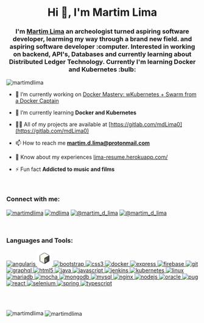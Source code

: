 <!--# Hi, I'm Martim

<br/>
<div>
<p align="center">
  <img src="https://github.com/martimdLima/martimdLima/blob/main/resources/header.jpg" alt="banner-logo.png">
  <img src="https://raw.githubusercontent.com/coderjojo/coderjojo/master/img/github.gif" width=100>
<p>


<p align='center'>
    <a href="https://mdlima-resume.herokuapp.com/"><img height="30" src="https://github.com/martimdLima/martimdLima/blob/main/resources/social/personal.png"></a>&nbsp;&nbsp;
    <a href="https://www.linkedin.com/in/martimdlima/"><img height="30" src="https://github.com/martimdLima/martimdLima/blob/main/resources/social/linkedin.png"></a>
    <a href="https://www.gitlab.com/mdlima0/"><img height="30" src="https://github.com/martimdLima/martimdLima/blob/main/resources/social/gitlab.png"></a>
</p>
  
  <br>

<samp>
    I'm <a href="https://sourcerer.io/mdlima0/">Martim Lima</a> an archeologist turned aspiring software developer, learming my way through a brand new field. and aspiring software developer :computer. Interested in working on backend, API's, Databases and currently learning about Distributed Ledger Technology. Currently I'm learning Docker and Kubernetes :bulb:
</samp>

<br><br>

<p>

### Programming Languages  :rocket:
|<img src="https://github.com/martimdLima/martimdLima/blob/main/resources/techs/java.png" width=60> | <img src="https://github.com/martimdLima/martimdLima/blob/main/resources/techs/js.png" width=60> | <img src="https://github.com/martimdLima/martimdLima/blob/main/resources/techs/bash.png" width=60> |
|:---:|:---:|:---:|

### Frameworks :fire:
|<img src="https://github.com/martimdLima/martimdLima/blob/main/resources/techs/spring.png" width=60> | <img src="https://github.com/martimdLima/martimdLima/blob/main/resources/techs/node.png" width=60> | <img src="https://github.com/martimdLima/martimdLima/blob/main/resources/techs/react.png" width=60> | <img src="https://github.com/martimdLima/martimdLima/blob/main/resources/techs/angular.png" width=60> |
|:---:|:---:|:---:|:---:|

### Databases :fire:
|<img src="https://github.com/martimdLima/martimdLima/blob/main/resources/techs/mysql.png" width=60> | <img src="https://github.com/martimdLima/martimdLima/blob/main/resources/techs/mongo.png" width=60> | 
|:---:|:---:|


### Tools :fire:
|<img src="https://github.com/martimdLima/martimdLima/blob/main/resources/techs/manjaro.png" width=60> | <img src="https://github.com/martimdLima/martimdLima/blob/main/resources/techs/vim.png" width=60> | <img src="https://github.com/martimdLima/martimdLima/blob/main/resources/techs/emacs.png" width=60> | <img src="https://github.com/martimdLima/martimdLima/blob/main/resources/techs/tmux.png" width=60> | <img src="https://github.com/martimdLima/martimdLima/blob/main/resources/techs/vscode.png" width=60> | 
|:---:|:---:|:---:|:---:|:---:|
</p>

<br><br>

<p>
<a href="https://github.com/martimdLima/github-stats">
   
![languages](https://github.com/martimdLima/github-stats/blob/master/generated/languages.svg)
![overview](https://github.com/martimdLima/github-stats/blob/master/generated/overview.svg)

</a>
</p>

<div/>

<br><br>

<!--  ![visitors](https://visitor-badge.glitch.me/badge?page_id=martimdLima.martimdLima) -->

<!--![ViewCount](https://views.whatilearened.today/views/github/coderjojo/views.svg) -->


<link rel="stylesheet" type="text/css" href="https://github.com/martimdLima/martimdLima/blob/main/resources/custom.css">

<h1 align="center">Hi 👋, I'm Martim Lima</h1>
<h3 align="center">    I'm <a href="https://sourcerer.io/mdlima0/">Martim Lima</a> an archeologist turned aspiring software developer, learming my way through a brand new field. and aspiring software developer :computer. Interested in working on backend, API's, Databases and currently learning about Distributed Ledger Technology. Currently I'm learning Docker and Kubernetes :bulb:</h3>

<p align="left"> <img src="https://komarev.com/ghpvc/?username=martimdlima&label=Profile%20views&color=0e75b6&style=flat" alt="martimdlima" /> </p>

- 🔭 I’m currently working on [Docker Mastery: wKubernetes + Swarm from a Docker Captain](https://gitlab.com/mdLima0/docker-mastery-with-kubernetes-and-swarm)

- 🌱 I’m currently learning **Docker and Kubernetes**

- 👨‍💻 All of my projects are available at [https://gitlab.com/mdLima0](https://gitlab.com/mdLima0)

- 📫 How to reach me **martim.d.lima@protonmail.com**

- 📄 Know about my experiences [lima-resume.herokuapp.com/](lima-resume.herokuapp.com/)

- ⚡ Fun fact **Addicted to music and films**

<br>

<p align="left">
<h3 align="left">Connect with me:</h3>
<a href="https://linkedin.com/in/martimdlima" target="blank"><img align="center" src="https://cdn.jsdelivr.net/npm/simple-icons@3.0.1/icons/linkedin.svg" alt="martimdlima" height="30" width="40" /></a>
<a href="https://stackoverflow.com/users/mdlima" target="blank"><img align="center" src="https://cdn.jsdelivr.net/npm/simple-icons@3.0.1/icons/stackoverflow.svg" alt="mdlima" height="30" width="40" /></a>
<a href="https://www.hackerrank.com/@martim_d_lima" target="blank"><img align="center" src="https://cdn.jsdelivr.net/npm/simple-icons@3.0.1/icons/hackerrank.svg" alt="@martim_d_lima" height="30" width="40" /></a>
<a href="https://www.hackerearth.com/@martim_d_lima" target="blank"><img align="center" src="https://cdn.jsdelivr.net/npm/simple-icons@3.0.1/icons/hackerearth.svg" alt="@martim_d_lima" height="30" width="40" /></a>
</p>

<br>

<h3 align="left">Languages and Tools:</h3>
<p align="left"> <a href="https://angular.io" target="_blank"> <img src="https://devicons.github.io/devicon/devicon.git/icons/angularjs/angularjs-original.svg" alt="angularjs" width="40" height="40"/> </a> <a href="https://www.gnu.org/software/bash/" target="_blank"> <img src="https://github.com/martimdLima/martimdLima/blob/main/resources/techs/bash3.png" alt="bash" width="40" height="40"/> </a> <a href="https://getbootstrap.com" target="_blank"> <img src="https://devicons.github.io/devicon/devicon.git/icons/bootstrap/bootstrap-plain.svg" alt="bootstrap" width="40" height="40"/> </a> <a href="https://www.w3schools.com/css/" target="_blank"> <img src="https://devicons.github.io/devicon/devicon.git/icons/css3/css3-original-wordmark.svg" alt="css3" width="40" height="40"/> </a> <a href="https://www.docker.com/" target="_blank"> <img src="https://devicons.github.io/devicon/devicon.git/icons/docker/docker-original-wordmark.svg" alt="docker" width="40" height="40"/> </a> <a href="https://expressjs.com" target="_blank"> <img src="https://devicons.github.io/devicon/devicon.git/icons/express/express-original-wordmark.svg" alt="express" width="40" height="40"/> </a> <a href="https://firebase.google.com/" target="_blank"> <img src="https://www.vectorlogo.zone/logos/firebase/firebase-icon.svg" alt="firebase" width="40" height="40"/> </a> <a href="https://git-scm.com/" target="_blank"> <img src="https://www.vectorlogo.zone/logos/git-scm/git-scm-icon.svg" alt="git" width="40" height="40"/> </a> <a href="https://graphql.org" target="_blank"> <img src="https://www.vectorlogo.zone/logos/graphql/graphql-icon.svg" alt="graphql" width="40" height="40"/> </a> <a href="https://www.w3.org/html/" target="_blank"> <img src="https://devicons.github.io/devicon/devicon.git/icons/html5/html5-original-wordmark.svg" alt="html5" width="40" height="40"/> </a> <a href="https://www.java.com" target="_blank"> <img src="https://devicons.github.io/devicon/devicon.git/icons/java/java-original-wordmark.svg" alt="java" width="40" height="40"/> </a> <a href="https://developer.mozilla.org/en-US/docs/Web/JavaScript" target="_blank"> <img src="https://devicons.github.io/devicon/devicon.git/icons/javascript/javascript-original.svg" alt="javascript" width="40" height="40"/> </a> <a href="https://www.jenkins.io" target="_blank"> <img src="https://www.vectorlogo.zone/logos/jenkins/jenkins-icon.svg" alt="jenkins" width="40" height="40"/> </a> <a href="https://kubernetes.io" target="_blank"> <img src="https://www.vectorlogo.zone/logos/kubernetes/kubernetes-icon.svg" alt="kubernetes" width="40" height="40"/> </a> <a href="https://www.linux.org/" target="_blank"> <img src="https://devicons.github.io/devicon/devicon.git/icons/linux/linux-original.svg" alt="linux" width="40" height="40"/> </a> <a href="https://mariadb.org/" target="_blank"> <img src="https://www.vectorlogo.zone/logos/mariadb/mariadb-icon.svg" alt="mariadb" width="40" height="40"/> </a> <a href="https://mochajs.org" target="_blank"> <img src="https://www.vectorlogo.zone/logos/mochajs/mochajs-icon.svg" alt="mocha" width="40" height="40"/> </a> <a href="https://www.mongodb.com/" target="_blank"> <img src="https://devicons.github.io/devicon/devicon.git/icons/mongodb/mongodb-original-wordmark.svg" alt="mongodb" width="40" height="40"/> </a> <a href="https://www.mysql.com/" target="_blank"> <img src="https://devicons.github.io/devicon/devicon.git/icons/mysql/mysql-original-wordmark.svg" alt="mysql" width="40" height="40"/> </a> <a href="https://www.nginx.com" target="_blank"> <img src="https://devicons.github.io/devicon/devicon.git/icons/nginx/nginx-original.svg" alt="nginx" width="40" height="40"/> </a> <a href="https://nodejs.org" target="_blank"> <img src="https://devicons.github.io/devicon/devicon.git/icons/nodejs/nodejs-original-wordmark.svg" alt="nodejs" width="40" height="40"/> </a> <a href="https://www.oracle.com/" target="_blank"> <img src="https://devicons.github.io/devicon/devicon.git/icons/oracle/oracle-original.svg" alt="oracle" width="40" height="40"/> </a> <a href="https://pugjs.org" target="_blank"> <img src="https://cdn.worldvectorlogo.com/logos/pug.svg" alt="pug" width="40" height="40"/> </a> <a href="https://reactjs.org/" target="_blank"> <img src="https://devicons.github.io/devicon/devicon.git/icons/react/react-original-wordmark.svg" alt="react" width="40" height="40"/> </a> <a href="https://www.selenium.dev" target="_blank"> <img src="https://raw.githubusercontent.com/detain/svg-logos/780f25886640cef088af994181646db2f6b1a3f8/svg/selenium-logo.svg" alt="selenium" width="40" height="40"/> </a> <a href="" target="_blank"> <img src="https://www.vectorlogo.zone/logos/springio/springio-icon.svg" alt="spring" width="40" height="40"/> </a> <a href="https://www.typescriptlang.org/" target="_blank"> <img src="https://devicons.github.io/devicon/devicon.git/icons/typescript/typescript-original.svg" alt="typescript" width="40" height="40"/> </a> </p>

<br><br>

<!--<<div class="row">
  <div class="column">
    <img src="https://github-readme-stats.vercel.app/api/top-langs/?username=martimdlima&layout=compact" alt="martimdlima" style="width:100%" />
  </div>
  <div class="column">
    <img src="https://github-readme-stats.vercel.app/api?username=martimdlima&show_icons=true" alt="martimdlima" style="width:100%"/>
  </div>
</div>-->

<p><img align="left" src="https://github-readme-stats.vercel.app/api/top-langs/?username=martimdlima&layout=compact" alt="martimdlima" /></p>

<p>&nbsp;<img align="center" src="https://github-readme-stats.vercel.app/api?username=martimdlima&show_icons=true" alt="martimdlima" /></p>

